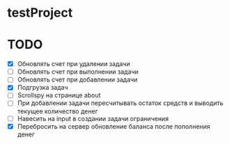 # testProject

# TODO
- [x] Обновлять счет при удалении задачи
- [ ] Обновлять счет при выполнении задачи
- [ ] Обновлять счет при добавлении задачи
- [x] Подгрузка задач 
- [ ] Scrollspy на странице about
- [ ] При добавлении задачи пересчитывать остаток средств и выводить текущее количество денег
- [ ] Навесить на input в создании задачи ограничения
- [x] Перебросить на сервер обновление баланса после пополнения денег